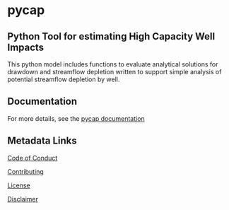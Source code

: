 pycap 
=====

Python Tool for estimating High Capacity Well Impacts
-----------------------------------------------------

This python model includes functions to evaluate analytical solutions
for drawdown and streamflow depletion written to support simple analysis
of potential streamflow depletion by well.

Documentation
-------------
For more details, see the [pycap documentation](https://doi-usgs.github.io/pycap/)

Metadata Links
--------------

[Code of Conduct](CODE_OF_CONDUCT.md)

[Contributing](CONTRIBUTING.md)

[License](LICENSE.md)

[Disclaimer](DISCLAIMER.md)